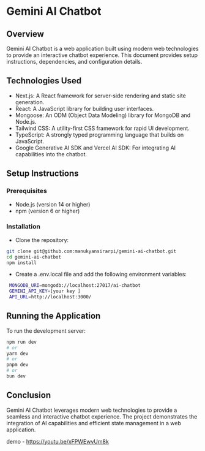 # Gemini AI Chatbot

## Overview

Gemini AI Chatbot is a web application built using modern web technologies to provide an interactive chatbot experience. This document provides setup instructions, dependencies, and configuration details.

## Technologies Used

- Next.js: A React framework for server-side rendering and static site generation.
- React: A JavaScript library for building user interfaces.
- Mongoose: An ODM (Object Data Modeling) library for MongoDB and Node.js.
- Tailwind CSS: A utility-first CSS framework for rapid UI development.
- TypeScript: A strongly typed programming language that builds on JavaScript.
- Google Generative AI SDK and  Vercel AI SDK: For integrating AI capabilities into the chatbot.


## Setup Instructions

### Prerequisites

- Node.js (version 14 or higher)
- npm (version 6 or higher)

### Installation

- Clone the repository:

```bash
git clone git@github.com:manukyansirarpi/gemini-ai-chatbot.git
cd gemini-ai-chatbot
npm install
```
 
 - Create a .env.local file and add the following environment variables:

```bash
 MONGODB_URI=mongodb://localhost:27017/ai-chatbot   
 GEMINI_API_KEY=[your key ]
 API_URL=http://localhost:3000/
``` 


## Running the Application

To run the development server:

```bash
npm run dev
# or
yarn dev
# or
pnpm dev
# or
bun dev
```

## Conclusion
Gemini AI Chatbot leverages modern web technologies to provide a seamless and interactive chatbot experience. The project demonstrates the integration of AI capabilities and efficient state management in a web application.

demo - https://youtu.be/xFPWEwvUm8k

